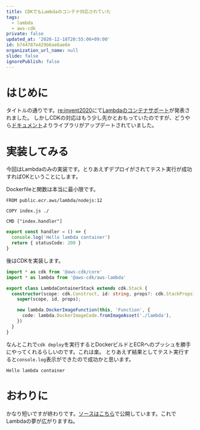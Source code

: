 ```yaml
---
title: CDKでもLambdaのコンテナ対応されていた
tags:
  - lambda
  - aws-cdk
private: false
updated_at: '2020-12-18T20:55:06+09:00'
id: b744787e429b6ae6ae6e
organization_url_name: null
slide: false
ignorePublish: false
---
```

# はじめに

タイトルの通りです。[re:invent2020](https://reinvent.awsevents.com/)にて[Lambdaのコンテナサポート](https://aws.amazon.com/jp/blogs/news/new-for-aws-lambda-container-image-support/)が発表されました。
しかしCDKの対応はもう少し先かとおもっていたのですが、どうやら[ドキュメント](https://docs.aws.amazon.com/cdk/api/latest/docs/aws-lambda-readme.html)よりライブラリがアップデートされていました。

# 実装してみる

今回はLambdaのみの実装です。とりあえずデプロイがされてテスト実行が成功すればOKということにします。

Dockerfileと関数は本当に最小限です。

```dockerfile:Dockerfile
FROM public.ecr.aws/lambda/nodejs:12

COPY index.js ./

CMD ["index.handler"]
```

```typescript:index.ts
export const handler = () => {
  console.log('Hello lambda container')
  return { statusCode: 200 }
}
```

後はCDKを実装します。

```typescript:lib/lambda-container-stack.ts
import * as cdk from '@aws-cdk/core'
import * as lambda from '@aws-cdk/aws-lambda'

export class LambdaContainerStack extends cdk.Stack {
  constructor(scope: cdk.Construct, id: string, props?: cdk.StackProps) {
    super(scope, id, props);

    new lambda.DockerImageFunction(this, 'Function', {
      code: lambda.DockerImageCode.fromImageAsset('./lambda'),
    })    
  }
}
```

なんとこれで`cdk deploy`を実行するとDockerビルドとECRへのプッシュを勝手にやってくれるらしいのです。これは楽。
とりあえず結果としてテスト実行すると`console.log`表示ができたので成功かと思います。

```
Hello lambda container
```

# おわりに

かなり短いですが終わりです。[ソースはこちら](https://github.com/ufoo68/lambda-container)で公開しています。これでLambdaの夢が広がりますね。
